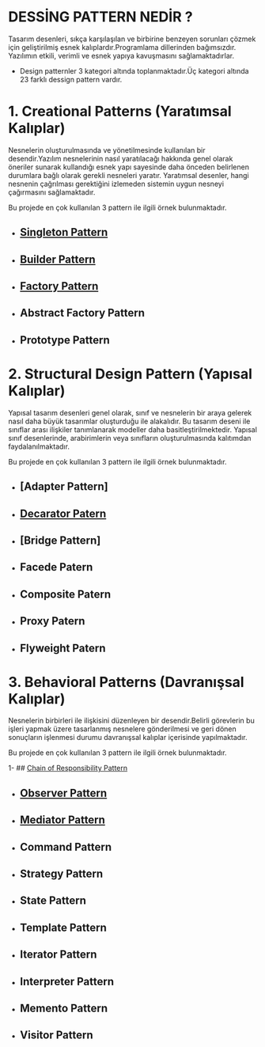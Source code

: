 # DESSİNG PATTERN NEDİR ?

Tasarım desenleri, sıkça karşılaşılan ve birbirine benzeyen sorunları çözmek için geliştirilmiş esnek kalıplardır.Programlama dillerinden bağımsızdır. Yazılımın etkili, verimli ve esnek yapıya kavuşmasını sağlamaktadırlar.

* Design patternler 3 kategori altında toplanmaktadır.Üç kategori altında 23 farklı dessign pattern vardır.

# 1. Creational Patterns (Yaratımsal Kalıplar)

Nesnelerin oluşturulmasında ve yönetilmesinde kullanılan bir desendir.Yazılım nesnelerinin nasıl yaratılacağı hakkında genel olarak öneriler sunarak kullandığı esnek yapı sayesinde daha önceden belirlenen durumlara bağlı olarak gerekli nesneleri yaratır. Yaratımsal desenler, hangi nesnenin çağrılması gerektiğini izlemeden sistemin uygun nesneyi çağırmasını sağlamaktadır.

Bu projede en çok kullanılan 3 pattern ile ilgili örnek bulunmaktadır.

  * ## [Singleton Pattern](https://github.com/ezgiyaman/Design_Patterns/tree/master/CreationalPatterns/SingletonPattern)
  * ## [Builder Pattern](https://github.com/ezgiyaman/Design_Patterns/tree/master/CreationalPatterns/BuilderPattern)
  * ## [Factory Pattern](https://github.com/ezgiyaman/Design_Patterns/tree/master/CreationalPatterns/FactoryMethod)
  * ## Abstract Factory Pattern
  * ## Prototype Pattern

# 2. Structural Design Pattern (Yapısal Kalıplar)

Yapısal tasarım desenleri genel olarak, sınıf ve nesnelerin bir araya gelerek nasıl daha büyük tasarımlar oluşturduğu ile alakalıdır. Bu tasarım deseni ile sınıflar arası ilişkiler tanımlanarak modeller daha basitleştirilmektedir. Yapısal sınıf desenlerinde, arabirimlerin veya sınıfların oluşturulmasında kalıtımdan faydalanılmaktadır.

Bu projede en çok kullanılan 3 pattern ile ilgili örnek bulunmaktadır.

* ## [Adapter Pattern]
* ## [Decarator Patern](https://github.com/ezgiyaman/Design_Patterns/tree/master/StructuralPatterns/DecoratorPattern)
* ## [Bridge Pattern]
* ## Facede Patern
* ## Composite Patern
* ## Proxy Patern
* ## Flyweight Patern

# 3. Behavioral Patterns (Davranışsal Kalıplar)

Nesnelerin birbirleri ile ilişkisini düzenleyen bir desendir.Belirli görevlerin bu işleri yapmak üzere tasarlanmış nesnelere gönderilmesi ve geri dönen sonuçların işlenmesi durumu davranışsal kalıplar içerisinde yapılmaktadır.

Bu projede en çok kullanılan 3 pattern ile ilgili örnek bulunmaktadır.

1- ## [Chain of Responsibility Pattern](https://github.com/ezgiyaman/Design_Patterns/tree/master/BehavioralPatterns/TheChainofResponsibility)
* ## [Observer Pattern](https://github.com/ezgiyaman/Design_Patterns/tree/master/BehavioralPatterns/ObserverPattern)
* ## [Mediator Pattern](https://github.com/ezgiyaman/Design_Patterns/tree/master/BehavioralPatterns/Mediator%20Pattern)
* ## Command Pattern
* ## Strategy Pattern
* ## State Pattern
* ## Template Pattern
* ## Iterator Pattern
* ## Interpreter Pattern
* ## Memento Pattern
* ## Visitor Pattern



